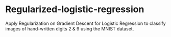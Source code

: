 # Regularized-logistic-regression
Apply Regularization on Gradient Descent for Logistic Regression to classify images of hand-written digits 2 &amp; 9 using the MNIST dataset.
